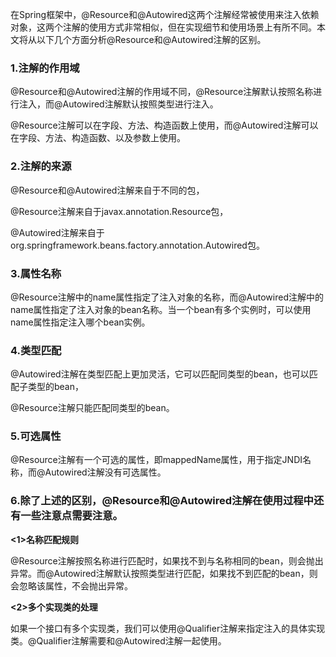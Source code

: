 在Spring框架中，@Resource和@Autowired这两个注解经常被使用来注入依赖对象，这两个注解的使用方式非常相似，但在实现细节和使用场景上有所不同。本文将从以下几个方面分析@Resource和@Autowired注解的区别。

### 1.注解的作用域

@Resource和@Autowired注解的作用域不同，@Resource注解默认按照名称进行注入，而@Autowired注解默认按照类型进行注入。

@Resource注解可以在字段、方法、构造函数上使用，而@Autowired注解可以在字段、方法、构造函数、以及参数上使用。

### 2.注解的来源

@Resource和@Autowired注解来自于不同的包，

@Resource注解来自于javax.annotation.Resource包，

@Autowired注解来自于org.springframework.beans.factory.annotation.Autowired包。

### 3.属性名称

@Resource注解中的name属性指定了注入对象的名称，而@Autowired注解中的name属性指定了注入对象的bean名称。当一个bean有多个实例时，可以使用name属性指定注入哪个bean实例。

### 4.类型匹配

@Autowired注解在类型匹配上更加灵活，它可以匹配同类型的bean，也可以匹配子类型的bean，

@Resource注解只能匹配同类型的bean。

### 5.可选属性

@Resource注解有一个可选的属性，即mappedName属性，用于指定JNDI名称，而@Autowired注解没有可选属性。



### 6.除了上述的区别，@Resource和@Autowired注解在使用过程中还有一些注意点需要注意。

**<1>名称匹配规则**

@Resource注解按照名称进行匹配时，如果找不到与名称相同的bean，则会抛出异常。而@Autowired注解默认按照类型进行匹配，如果找不到匹配的bean，则会忽略该属性，不会抛出异常。

**<2>多个实现类的处理**

如果一个接口有多个实现类，我们可以使用@Qualifier注解来指定注入的具体实现类。@Qualifier注解需要和@Autowired注解一起使用。